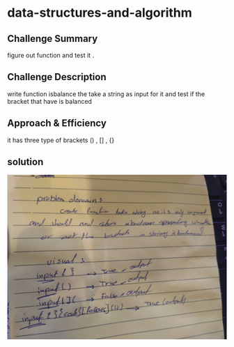 # data-structures-and-algorithm
## Challenge Summary
figure out function and test it .

## Challenge Description
write function isbalance the take a string as input for it and test if the bracket that have is balanced 


## Approach & Efficiency
it has three type of brackets
() , [] , {} 
## solution
![](code-challenge13.jpg)
